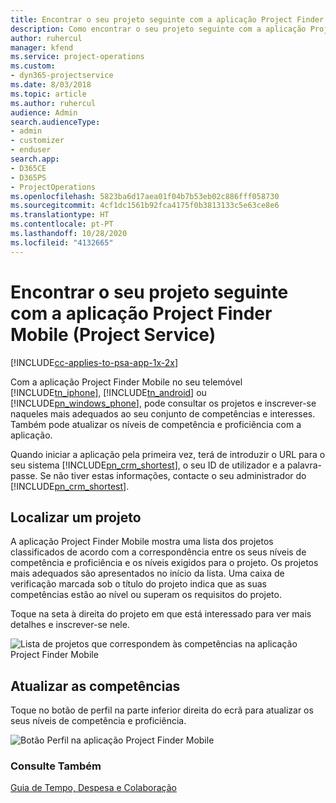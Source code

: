 ```yaml
---
title: Encontrar o seu projeto seguinte com a aplicação Project Finder Mobile
description: Como encontrar o seu projeto seguinte com a aplicação Project Finder Mobile para o Project Service
author: ruhercul
manager: kfend
ms.service: project-operations
ms.custom:
- dyn365-projectservice
ms.date: 8/03/2018
ms.topic: article
ms.author: ruhercul
audience: Admin
search.audienceType:
- admin
- customizer
- enduser
search.app:
- D365CE
- D365PS
- ProjectOperations
ms.openlocfilehash: 5823ba6d17aea01f04b7b53eb02c886fff058730
ms.sourcegitcommit: 4cf1dc1561b92fca4175f0b3813133c5e63ce8e6
ms.translationtype: HT
ms.contentlocale: pt-PT
ms.lasthandoff: 10/28/2020
ms.locfileid: "4132665"
---
```

# <a name="find-your-next-project-with-the-project-finder-mobile-app-project-service"></a>Encontrar o seu projeto seguinte com a aplicação Project Finder Mobile (Project Service)

[!INCLUDE[cc-applies-to-psa-app-1x-2x](../includes/cc-applies-to-psa-app-1x-2x.md)]

Com a aplicação Project Finder Mobile no seu telemóvel [!INCLUDE[tn_iphone](../includes/tn-iphone.md)], [!INCLUDE[tn_android](../includes/tn-android.md)] ou [!INCLUDE[pn_windows_phone](../includes/pn-windows-phone.md)], pode consultar os projetos e inscrever-se naqueles mais adequados ao seu conjunto de competências e interesses. Também pode atualizar os níveis de competência e proficiência com a aplicação.  
  
 Quando iniciar a aplicação pela primeira vez, terá de introduzir o URL para o seu sistema [!INCLUDE[pn_crm_shortest](../includes/pn-crm-shortest.md)], o seu ID de utilizador e a palavra-passe. Se não tiver estas informações, contacte o seu administrador do [!INCLUDE[pn_crm_shortest](../includes/pn-crm-shortest.md)].  
  
## <a name="find-a-project"></a>Localizar um projeto  
 A aplicação Project Finder Mobile mostra uma lista dos projetos classificados de acordo com a correspondência entre os seus níveis de competência e proficiência e os níveis exigidos para o projeto. Os projetos mais adequados são apresentados no início da lista. Uma caixa de verificação marcada sob o título do projeto indica que as suas competências estão ao nível ou superam os requisitos do projeto.  
  
 Toque na seta à direita do projeto em que está interessado para ver mais detalhes e inscrever-se nele.  
  
 ![Lista de projetos que correspondem às competências na aplicação Project Finder Mobile](../psa/media/project-service-project-finder-list.png "Lista de projetos que correspondem às competências na aplicação Project Finder Mobile")  
  
## <a name="update-your-skills"></a>Atualizar as competências  
 Toque no botão de perfil na parte inferior direita do ecrã para atualizar os seus níveis de competência e proficiência.  
  
 ![Botão Perfil na aplicação Project Finder Mobile](../psa/media/project-service-project-finder-profile.png "Botão Perfil na aplicação Project Finder Mobile")  
  
### <a name="see-also"></a>Consulte Também  
 [Guia de Tempo, Despesa e Colaboração](../psa/time-expense-collaboration-guide.md)
